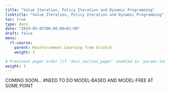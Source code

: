```yaml
---
title: "Value Iteration, Policy Iteration and Dynamic Programming"
linktitle: "Value Iteration, Policy Iteration and Dynamic Programming"
toc: true
type: docs
date: "2019-05-05T00:00:00+01:00"
draft: false
menu:
  rl-course:
    parent: Reinforcement Learning from Scratch
    weight: 3

# Prev/next pager order (if `docs_section_pager` enabled in `params.toml`)
weight: 3
---
```

COMING SOON...
#NEED TO DO MODEL-BASED AND MODEL-FREE AT SOME POINT